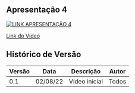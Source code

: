 ## Apresentação 4

[![LINK APRESENTAÇÃO 4](http://img.youtube.com/vi/uLXo79MLO90/0.jpg)](https://www.youtube.com/watch?v=uLXo79MLO90)

[Link do Vídeo](https://www.youtube.com/watch?v=uLXo79MLO90)

## Histórico de Versão

| Versão | Data | Descrição | Autor |
|--------|------|-----------|-------|
| 0.1 | 02/08/22 | Vídeo inicial | Todos |
